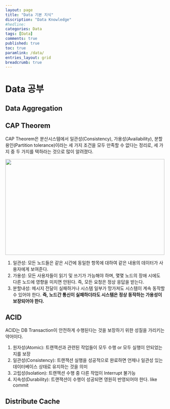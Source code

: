 ```yaml
---
layout: page
title: "Data 기본 지식"
discription: "Data Knowledge"
#hedline: 
categories: Data
tags: [Data]
comments: true
published: true 
toc: true
paramlink: /data/
entries_layout: grid
breadcrumb: true
---
```

# Data 공부 
## Data Aggregation
## CAP Theorem
CAP Theorem은 분산시스템에서 일관성(Consistency), 가용성(Availability), 분할 용인(Partition tolerance)이라는 세 가지 조건을 모두 만족할 수 없다는 정리로, 세 가지 중 두 가지를 택하라는 것으로 많이 알려졌다. 

<img src="http://eincs.com/images/2013/06/truth-of-cap-theorem-diagram.png" width="500" height="300"> 

1. 일관성: 모든 노드들은 같은 시간에 동일한 항목에 대하여 같은 내용의 데이터가 사용자에게 보여준다.
1. 가용성: 모든 사용자들이 읽기 및 쓰기가 가능해야 하며, 몇몇 노드의 장애 시에도 다른 노드에 영향을 미치면 안된다. 즉, 모든 요청은 정상 응답을 받는다. 
1. 분할내성: 메시지 전달이 실패하거나 시스템 일부가 망가져도 시스템이 계속 동작할 수 있어야 한다. <b>즉, 노드간 통신이 실패하더라도 시스템은 정상 동작하는 가용성이 보장되어야 한다. </b>


## ACID 
ACID는 DB Transaction이 안전하게 수행된다는 것을 보장하기 위한 성질을 가리키는 약어이다.

1. 원자성(Atomic): 트랜잭션과 관련된 작업들이 모두 수행 or 모두 실행이 안되었는지를 보장
1. 일관성(Consistency): 트랜잭션 실행을 성공적으로 완료하면 언제나 일관성 있는 데이터베이스 상태로 유지하는 것을 의미
1. 고립성(Isolation): 트랜잭션 수행 중 다른 작업이 Interrupt 불가능 
1. 지속성(Durability): 트랜잭션이 수행이 성공되면 영원히 반영되어야 한다. like commit

## Distribute Cache 
